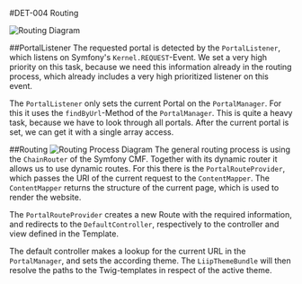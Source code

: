 #DET-004 Routing

![Routing Diagram](https://raw.github.com/sulu-cmf/docs/master/detail-specification/images/diagrams/Routing.png)

##PortalListener
The requested portal is detected by the `PortalListener`, which listens on Symfony's `Kernel.REQUEST`-Event. We set a very high priority on this task, because we need this information already in the routing process, which already includes a very high prioritized listener on this event. 

The `PortalListener` only sets the current Portal on the `PortalManager`. For this it uses the `findByUrl`-Method of the `PortalManager`. This is quite a heavy task, because we have to look through all portals. After the current portal is set, we can get it with a single array access.

##Routing
![Routing Process Diagram](https://raw.github.com/sulu-cmf/docs/master/detail-specification/images/diagrams/RoutingProcess.png)
The general routing process is using the `ChainRouter` of the Symfony CMF. Together with its dynamic router it allows us to use dynamic routes. For this there is the `PortalRouteProvider`, which passes the URI of the current request to the `ContentMapper`. The `ContentMapper` returns the structure of the current page, which is used to render the website.

The `PortalRouteProvider` creates a new Route with the required information, and redirects to the `DefaultController`, respectively to the controller and view defined in the Template.

The default controller makes a lookup for the current URL in the `PortalManager`, and sets the according theme. The `LiipThemeBundle` will then resolve the paths to the Twig-templates in respect of the active theme.
